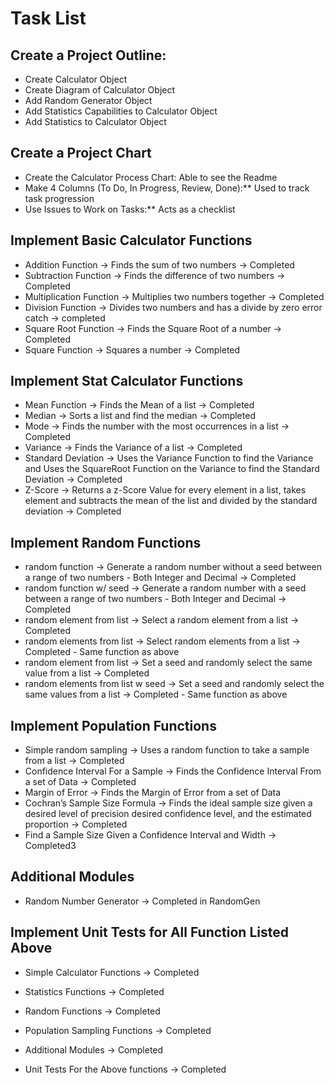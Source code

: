 # Task List

## Create a Project Outline:
  * Create Calculator Object
  * Create Diagram of Calculator Object
  * Add Random Generator Object
  * Add Statistics Capabilities to Calculator Object 
  * Add Statistics to Calculator Object 
  
  
## Create a Project Chart
  * Create the Calculator Process Chart: Able to see the Readme 
  * Make 4 Columns (To Do, In Progress, Review, Done):** Used to track task progression
  * Use Issues to Work on Tasks:** Acts as a checklist
   
## Implement Basic Calculator Functions
  * Addition Function -> Finds the sum of two numbers -> Completed
  * Subtraction Function -> Finds the difference of two numbers -> Completed
  * Multiplication Function -> Multiplies two numbers together -> Completed 
  * Division Function -> Divides two numbers and has a divide by zero error catch -> completed
  * Square Root Function -> Finds the Square Root of a number -> Completed
  * Square Function -> Squares a number -> Completed
  
  
## Implement Stat Calculator Functions
  * Mean Function -> Finds the Mean of a list -> Completed
  * Median -> Sorts a list and find the median -> Completed
  * Mode -> Finds the number with the most occurrences in a list -> Completed
  * Variance -> Finds the Variance of a list -> Completed
  * Standard Deviation -> Uses the Variance Function to find the Variance and Uses the SquareRoot Function on the Variance to find the Standard Deviation -> Completed
  * Z-Score -> Returns a z-Score Value for every element in a list, takes element and subtracts the mean of the list and divided by the standard deviation -> Completed

## Implement Random Functions
  * random function -> Generate a random number without a seed between a range of two numbers - Both Integer and Decimal -> Completed
  * random function w/ seed -> Generate a random number with a seed between a range of two numbers - Both Integer and Decimal -> Completed
  * random element from list -> Select a random element from a list -> Completed
  * random elements from list -> Select random elements from a list -> Completed - Same function as above
  * random element from list -> Set a seed and randomly select the same value from a list -> Completed
  * random elements from list w seed -> Set a seed and randomly select the same values from a list  -> Completed - Same function as above
  
  
## Implement Population Functions
  * Simple random sampling -> Uses a random function to take a sample from a list -> Completed
  * Confidence Interval For a Sample -> Finds the Confidence Interval From a set of Data -> Completed
  * Margin of Error -> Finds the Margin of Error from a set of Data
  * Cochran’s Sample Size Formula -> Finds the ideal sample size given a desired level of precision desired confidence level, and the estimated proportion -> Completed
  * Find a Sample Size Given a Confidence Interval and Width -> Completed3
  
## Additional Modules
  * Random Number Generator -> Completed in RandomGen

## Implement Unit Tests for All Function Listed Above
  * Simple Calculator Functions -> Completed
  * Statistics Functions -> Completed
  * Random Functions -> Completed
  * Population Sampling Functions -> Completed
  * Additional Modules -> Completed
  
  
  
  
  
  
  
  
  
  
  
  
  
  * Unit Tests For the Above functions -> Completed